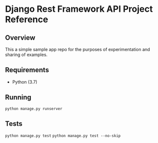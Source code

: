 # Django Rest Framework API Project Reference
## Overview
This a simple sample app repo for the purposes of experimentation and sharing of examples.
## Requirements
* Python (3.7)
## Running
`python manage.py runserver`
## Tests
`python manage.py test`
`python manage.py test --no-skip`
